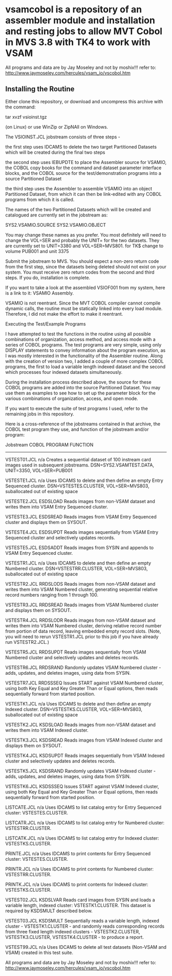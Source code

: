 # vsamcobol is a repository of an assembler module and installation and resting jobs to allow MVT Cobol in MVS 3.8 with TK4 to work with VSAM

All programs and data are by Jay Moseley and not by moshix!!!
refer to:  http://www.jaymoseley.com/hercules/vsam_io/vscobol.htm

Installing the Routine
----------------------

Either clone this repository, or download and uncompress this archive with the command:

tar xvzf vsioinst.tgz 

(on Linux) or use WinZip or ZipNAll on Windows.

The VSIOINST.JCL jobstream consists of three steps - 

the first step uses IDCAMS to delete the two target Partitioned Datasets which will be created during the final two steps

the second step uses IEBUPDTE to place the Assembler source for VSAMIO, the COBOL copy books for the command and dataset parameter interface blocks, and the COBOL source for the test/demonstration programs into a source Partitioned Dataset

the third step uses the Assembler to assemble VSAMIO into an object Partitioned Dataset, from which it can then be link-edited with any COBOL programs from which it is called.

The names of the two Partitioned Datasets which will be created and catalogued are currently set in the jobstream as:

SYS2.VSAMIO.SOURCE
SYS2.VSAMIO.OBJECT

You may change these names as you prefer.  You most definitely will need to change the VOL=SER and probably the UNIT= for the two datasets.  They are currently set to UNIT=3380 and VOL=SER=MVS801. for TK$ change to volume PUB001 and unit 3375

Submit the jobstream to MVS.  You should expect a non-zero return code from the first step, since the datasets being deleted should not exist on your system.  You must receive zero return codes from the second and third steps.  If you do, installation is complete.

If you want to take a look at the assembled VSIOF001 from my system, here is a link to it:  VSAMIO Assembly.

VSAMIO is not reentrant.  Since the MVT COBOL compiler cannot compile dynamic calls, the routine must be statically linked into every load module.  Therefore, I did not make the effort to make it reentrant.

Executing the Test/Example Programs

I have attempted to test the functions in the routine using all possible combinations of organization, access method, and access mode with a series of COBOL programs.  The test programs are very simple, using only DISPLAY statements to convey information about the program execution, as I was mostly interested in the functionality of the Assembler routine.  Along with the creation of version two, I added a couple of more complex COBOL programs, the first to load a variable length indexed dataset and the second which processes four indexed datasets simultaneously.

During the installation process described above, the source for these COBOL programs are added into the source Partitioned Dataset.  You may use them as examples to see how to set up the parameter block for the various combinations of organization, access, and open mode.

If you want to execute the suite of test programs I used, refer to the remaining jobs in this repository. 

Here is a cross-reference of the jobstreams contained in that archive, the COBOL test program they use, and function of the jobstream and/or program:


Jobstream       COBOL PROGRAM  FUNCTION
---------       -------------- ----------



VSTEST01.JCL    n/a             Creates a sequential dataset of 100 instream card images used in subsequent jobstreams.  DSN=SYS2.VSAMTEST.DATA, UNIT=3350, VOL=SER=PUB001

VSTESTE1.JCL    n/a           Uses IDCAMS to delete and then define an empty Entry Sequenced cluster.  DSN=VSTESTES.CLUSTER, VOL=SER=MVS803, suballocated out of existing space

VSTESTE2.JCL    ESDSLOAD       Reads images from non-VSAM dataset and writes them into VSAM Entry Sequenced cluster.

VSTESTE3.JCL    ESDSREAD    Reads images from VSAM Entry Sequenced cluster and displays them on SYSOUT.

VSTESTE4.JCL    ESDSUPDT    Reads images sequentially from VSAM Entry Sequenced cluster and selectively updates records.

VSTESTE5.JCL    ESDSADDT    Reads images from SYSIN and appends to VSAM Entry Sequenced cluster.

VSTESTR1.JCL    n/a        Uses IDCAMS to delete and then define an empty Numbered cluster.  DSN=VSTESTRR.CLUSTER, VOL=SER=MVS803, suballocated out of existing space

VSTESTR2.JCL    RRDSLODS    Reads images from non-VSAM dataset and writes them into VSAM Numbered cluster, generating sequential relative record numbers ranging from 1 through 100.

VSTESTR3.JCL    RRDSREAD    Reads images from VSAM Numbered cluster and displays them on SYSOUT.

VSTESTR4.JCL    RRDSLODR    Reads images from non-VSAM dataset and writes them into VSAM Numbered cluster, deriving relative record number from portion of data record, leaving embedded empty record slots.  (Note, you will need to rerun VSTESTR1.JCL prior to this job if you have already run VSTESTR2.JCL.)

VSTESTR5.JCL    RRDSUPDT    Reads images sequentially from VSAM Numbered cluster and selectively updates and deletes records.

VSTESTR6.JCL    RRDSRAND    Randomly updates VSAM Numbered cluster - adds, updates, and deletes images, using data from SYSIN.

VSTESTR7.JCL    RRDSSSEQ    Issues START against VSAM Numbered cluster, using both Key Equal and Key Greater Than or Equal options, then reads sequentially forward from started position.

VSTESTK1.JCL    n/a Uses IDCAMS to delete and then define an empty Indexed cluster.  DSN=VSTESTKS.CLUSTER, VOL=SER=MVS803, suballocated out of existing space

VSTESTK2.JCL    KSDSLOAD    Reads images from non-VSAM dataset and writes them into VSAM Indexed cluster.

VSTESTK3.JCL    KSDSREAD    Reads images from VSAM Indexed cluster and displays them on SYSOUT.

VSTESTK4.JCL    KSDSUPDT    Reads images sequentially from VSAM Indexed cluster and selectively updates and deletes records.

VSTESTK5.JCL    KSDSRAND    Randomly updates VSAM Indexed cluster - adds, updates, and deletes images, using data from SYSIN.

VSTESTK6.JCL    KSDSSSEQ    Issues START against VSAM Indexed cluster, using both Key Equal and Key Greater Than or Equal options, then reads sequentially forward from started position.

LISTCATE.JCL    n/a Uses IDCAMS to list catalog entry for Entry Sequenced cluster: VSTESTES.CLUSTER.

LISTCATR.JCL    n/a Uses IDCAMS to list catalog entry for Numbered cluster: VSTESTRR.CLUSTER.

LISTCATK.JCL    n/a Uses IDCAMS to list catalog entry for Indexed cluster: VSTESTKS.CLUSTER.

PRINTE.JCL  n/a Uses IDCAMS to print contents for Entry Sequenced cluster:  VSTESTES.CLUSTER.

PRINTR.JCL  n/a Uses IDCAMS to print contents for Numbered cluster:  VSTESTRR.CLUSTER.

PRINTK.JCL  n/a Uses IDCAMS to print contents for Indexed cluster:  VSTESTKS.CLUSTER.

VSTEST02.JCL    KSDSLVAR    Reads card images from SYSIN and loads a variable length, indexed cluster: VSTESTK1.CLUSTER.  This dataset is required by KSDSMULT described below.

VSTEST03.JCL    KSDSMULT    Sequentially reads a variable length, indexed cluster - VSTESTK1.CLUSTER - and randomly reads corresponding records from three fixed length indexed clusters - VSTESTK2.CLUSTER, VSTESTK3.CLUSTER, VSTESTK4.CLUSTER - to produce a report.

VSTEST99.JCL    n/a Uses IDCAMS to delete all test datasets (Non-VSAM and VSAM) created in this test suite.




All programs and data are by Jay Moseley and not by moshix!!! 
refer to:  http://www.jaymoseley.com/hercules/vsam_io/vscobol.htm
